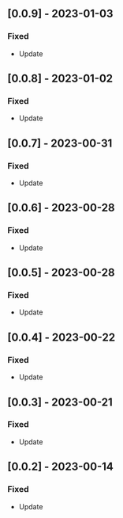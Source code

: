 ## [0.0.9] - 2023-01-03

### Fixed
-    Update

## [0.0.8] - 2023-01-02

### Fixed
-    Update

## [0.0.7] - 2023-00-31

### Fixed
-    Update

## [0.0.6] - 2023-00-28

### Fixed
-    Update

## [0.0.5] - 2023-00-28

### Fixed
-    Update

## [0.0.4] - 2023-00-22

### Fixed
-    Update

## [0.0.3] - 2023-00-21

### Fixed
-    Update

## [0.0.2] - 2023-00-14

### Fixed
-    Update

